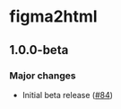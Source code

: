 # figma2html

## 1.0.0-beta

### Major changes

- Initial beta release ([#84](https://github.com/the-dataface/figma2html/pull/84))
